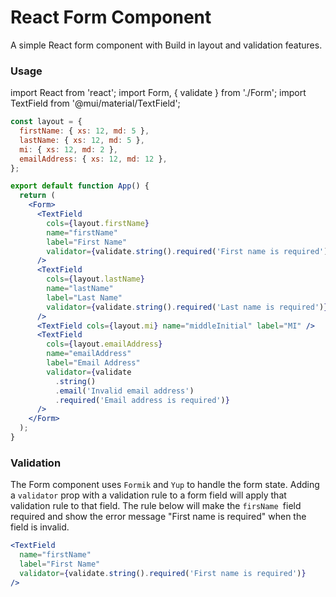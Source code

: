 # React Form Component

A simple React form component with Build in layout and validation features.

### Usage

import React from 'react';
import Form, { validate } from './Form';
import TextField from '@mui/material/TextField';

```jsx
const layout = {
  firstName: { xs: 12, md: 5 },
  lastName: { xs: 12, md: 5 },
  mi: { xs: 12, md: 2 },
  emailAddress: { xs: 12, md: 12 },
};

export default function App() {
  return (
    <Form>
      <TextField
        cols={layout.firstName}
        name="firstName"
        label="First Name"
        validator={validate.string().required('First name is required')}
      />
      <TextField
        cols={layout.lastName}
        name="lastName"
        label="Last Name"
        validator={validate.string().required('Last name is required')}
      />
      <TextField cols={layout.mi} name="middleInitial" label="MI" />
      <TextField
        cols={layout.emailAddress}
        name="emailAddress"
        label="Email Address"
        validator={validate
          .string()
          .email('Invalid email address')
          .required('Email address is required')}
      />
    </Form>
  );
}
```

### Validation

The Form component uses `Formik` and `Yup` to handle the form state. Adding a `validator` prop with a validation rule to a form field will apply that validation rule to that field. The rule below will make the `firsName `field required and show the error message "First name is required" when the field is invalid.

```jsx
<TextField
  name="firstName"
  label="First Name"
  validator={validate.string().required('First name is required')}
/>
```
